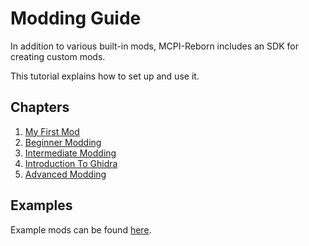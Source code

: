 # Modding Guide
In addition to various built-in mods, MCPI-Reborn includes an SDK for creating custom mods.

This tutorial explains how to set up and use it.

## Chapters
1. [My First Mod](01_MY_FIRST_MOD.md)
2. [Beginner Modding](02_BEGINNER.md)
3. [Intermediate Modding](03_INTERMEDIATE.md)
4. [Introduction To Ghidra](04_GHIDRA.md)
5. [Advanced Modding](05_ADVANCED.md)

## Examples
Example mods can be found [here](../../example-mods).
